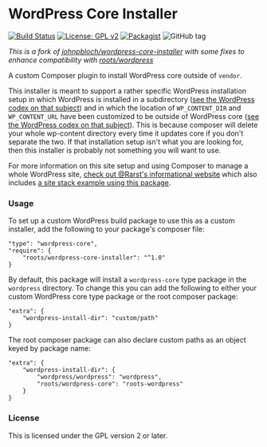 # WordPress Core Installer

[![Build Status](https://travis-ci.com/roots/wordpress-core-installer.svg?branch=master)](https://travis-ci.com/roots/wordpress-core-installer)
[![License: GPL v2](https://img.shields.io/badge/License-GPL%20v2-blue.svg)](https://www.gnu.org/licenses/old-licenses/gpl-2.0.en.html)
[![Packagist](https://img.shields.io/packagist/dt/roots/wordpress-core-installer.svg)](https://packagist.org/packages/roots/wordpress-core-installer)
![GitHub tag](https://img.shields.io/github/tag/roots/wordpress-core-installer.svg)

*This is a fork of [johnpbloch/wordpress-core-installer](https://github.com/johnpbloch/wordpress-core-installer) with some fixes to enhance compatibility with [roots/wordpress](https://packagist.org/packages/roots/wordpress)*

A custom Composer plugin to install WordPress core outside of `vendor`.

This installer is meant to support a rather specific WordPress installation setup in which WordPress is installed in a subdirectory ([see the WordPress codex on that subject](https://codex.wordpress.org/Giving_WordPress_Its_Own_Directory)) and in which the location of `WP_CONTENT_DIR` and `WP_CONTENT_URL` have been customized to be outside of WordPress core ([see the WordPress codex on that subject](https://codex.wordpress.org/Editing_wp-config.php#Moving_wp-content_folder)). This is because composer will delete your whole wp-content directory every time it updates core if you don't separate the two. If that installation setup isn't what you are looking for, then this installer is probably not something you will want to use.

For more information on this site setup and using Composer to manage a whole WordPress site, [check out @Rarst's informational website](https://composer.rarst.net/) which also includes [a site stack example using this package](https://composer.rarst.net/recipe/site-stack/).

### Usage
To set up a custom WordPress build package to use this as a custom installer, add the following to your package's composer file:

```
"type": "wordpress-core",
"require": {
	"roots/wordpress-core-installer": "^1.0"
}
```

By default, this package will install a `wordpress-core` type package in the `wordpress` directory. To change this you can add the following to either your custom WordPress core type package or the root composer package:

```
"extra": {
	"wordpress-install-dir": "custom/path"
}
```

The root composer package can also declare custom paths as an object keyed by package name:

```
"extra": {
	"wordpress-install-dir": {
		"wordpress/wordpress": "wordpress",
		"roots/wordpress-core": "roots-wordpress"
	}
}
```

### License
This is licensed under the GPL version 2 or later.
